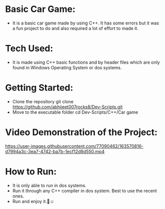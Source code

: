 # Basic Car Game:

- It is a basic car game made by using C++. It has some errors but it was a fun project to do and also required a lot of effort
 to made it.

# Tech Used:

- It is made using C++ basic functions and by header files which are only found in Windows Operating System or dos systems.


# Getting Started:

 - Clone the repository
 git clone https://github.com/abhijeet007rocks8/Dev-Scripts.git
 - Move to the executable folder
 cd Dev-Scripts/C++/Car game
 
 # Video Demonstration of the Project:
 

https://user-images.githubusercontent.com/77090462/163570816-d7994a3c-3ea7-4742-ba7b-1ecf12d8d550.mp4

# How to Run:

- It is only able to run in dos systems.
- Run it through any C++ compiler in dos system. Best to use the recent ones.
- Run and enjoy it.🥲☺️

